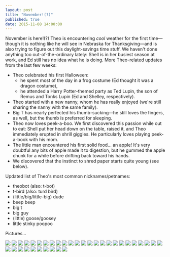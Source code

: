 ```yaml
---
layout: post
title: "November!(?)"
published: true
date: 2015-11-08 14:00:00
---
```


November is here!(?) Theo is encountering *cool* weather for the first time—though it is nothing like he will see in Nebraska for Thanksgiving—and is also trying to figure out this daylight-savings time stuff. We haven't done anything too out-of-the-ordinary lately: Shell is in her busiest season at work, and Ed still has no idea what he is doing. More Theo-related updates from the last few weeks:

- Theo celebrated his first Halloween:
    + he spent most of the day in a frog costume (Ed thought it was a dragon costume),
    + he attended a Harry Potter-themed party as Ted Lupin, the son of Remus and Tonks Lupin (Ed and Shelley, respectively).
- Theo started with a new nanny, whom he has really enjoyed (we're still sharing the nanny with the same family).
- Big T has nearly perfected his thumb-sucking—he still loves the fingers, as well, but the thumb is preferred for sleeping.
- Theo now loves peek-a-boo. We first discovered this passion while out to eat: Shell put her head down on the table, raised it, and Theo immediately erupted in shrill giggles. He particularly loves playing peek-a-book with his mom.
- The little man encountered his first solid food... an apple! It's very doubtful any bits of apple made it to digestion, but he gummed the apple chunk for a while before drifting back toward his hands.
- We discovered that the instinct to shred paper starts quite young (see below).

Updated list of Theo's most common nicknames/petnames:

- theobot (also: t-bot)
- t-bird (also: turd bird)
- (little/big/little-big) dude
- beep beep
- big t
- big guy
- (little) goose/goosey
- little stinky poopoo

Pictures...

![](https://dl.dropboxusercontent.com/u/72656879/Theo/Sets15Favorites/DSCF9216.jpg)
![](https://dl.dropboxusercontent.com/u/72656879/Theo/Sets15Favorites/DSCF9220.jpg)
![](https://dl.dropboxusercontent.com/u/72656879/Theo/Sets15Favorites/DSCF9225.jpg)
![](https://dl.dropboxusercontent.com/u/72656879/Theo/Sets15Favorites/DSCF9234.jpg)
![](https://dl.dropboxusercontent.com/u/72656879/Theo/Sets15Favorites/DSCF9250.jpg)
![](https://dl.dropboxusercontent.com/u/72656879/Theo/Sets15Favorites/DSCF9275.jpg)
![](https://dl.dropboxusercontent.com/u/72656879/Theo/Sets15Favorites/DSCF9284.jpg)
![](https://dl.dropboxusercontent.com/u/72656879/Theo/Sets15Favorites/DSCF9295.jpg)
![](https://dl.dropboxusercontent.com/u/72656879/Theo/Sets15Favorites/DSCF9300.jpg)
![](https://dl.dropboxusercontent.com/u/72656879/Theo/Sets15Favorites/DSCF9312.jpg)
![](https://dl.dropboxusercontent.com/u/72656879/Theo/Sets15Favorites/DSCF9353.jpg)
![](https://dl.dropboxusercontent.com/u/72656879/Theo/Sets15Favorites/DSCF9372.jpg)
![](https://dl.dropboxusercontent.com/u/72656879/Theo/Sets15Favorites/DSCF9375.jpg)
![](https://dl.dropboxusercontent.com/u/72656879/Theo/Sets15Favorites/DSCF9386.jpg)
![](https://dl.dropboxusercontent.com/u/72656879/Theo/Sets15Favorites/DSCF9391.jpg)
![](https://dl.dropboxusercontent.com/u/72656879/Theo/Sets15Favorites/DSCF9408.jpg)
![](https://dl.dropboxusercontent.com/u/72656879/Theo/Sets15Favorites/DSCF9413.jpg)
![](https://dl.dropboxusercontent.com/u/72656879/Theo/Sets15Favorites/DSCF9421.jpg)
![](https://dl.dropboxusercontent.com/u/72656879/Theo/Sets15Favorites/DSCF9446.jpg)
![](https://dl.dropboxusercontent.com/u/72656879/Theo/Sets15Favorites/DSCF9459.jpg)
![](https://dl.dropboxusercontent.com/u/72656879/Theo/Sets15Favorites/DSCF9498.jpg)
![](https://dl.dropboxusercontent.com/u/72656879/Theo/Sets15Favorites/DSCF9509.jpg)
![](https://dl.dropboxusercontent.com/u/72656879/Theo/Sets15Favorites/DSCF9528.jpg)
![](https://dl.dropboxusercontent.com/u/72656879/Theo/Sets15Favorites/DSCF9530.jpg)
![](https://dl.dropboxusercontent.com/u/72656879/Theo/Sets15Favorites/DSCF9539.jpg)
![](https://dl.dropboxusercontent.com/u/72656879/Theo/Sets15Favorites/DSCF9549.jpg)
![](https://dl.dropboxusercontent.com/u/72656879/Theo/Sets15Favorites/DSCF9553.jpg)
![](https://dl.dropboxusercontent.com/u/72656879/Theo/Sets15Favorites/DSCF9561.jpg)
![](https://dl.dropboxusercontent.com/u/72656879/Theo/Sets15Favorites/DSCF9570.jpg)
![](https://dl.dropboxusercontent.com/u/72656879/Theo/Sets15Favorites/DSCF9578.jpg)
![](https://dl.dropboxusercontent.com/u/72656879/Theo/Sets15Favorites/DSCF9584.jpg)
![](https://dl.dropboxusercontent.com/u/72656879/Theo/Sets15Favorites/DSCF9597.jpg)
![](https://dl.dropboxusercontent.com/u/72656879/Theo/Sets15Favorites/DSCF9598.jpg)
![](https://dl.dropboxusercontent.com/u/72656879/Theo/Sets15Favorites/DSCF9655.jpg)
![](https://dl.dropboxusercontent.com/u/72656879/Theo/Sets15Favorites/DSCF9671.jpg)
